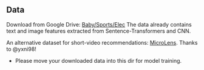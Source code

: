 
## Data
Download from Google Drive: [Baby/Sports/Elec](https://drive.google.com/drive/folders/13cBy1EA_saTUuXxVllKgtfci2A09jyaG?usp=sharing)
The data already contains text and image features extracted from Sentence-Transformers and CNN.

An alternative dataset for short-video recommendations: [MicroLens](https://drive.google.com/drive/folders/14UyTAh_YyDV8vzXteBJiy9jv8TBDK43w?usp=drive_link).
Thanks to @yxni98!

* Please move your downloaded data into this dir for model training.
